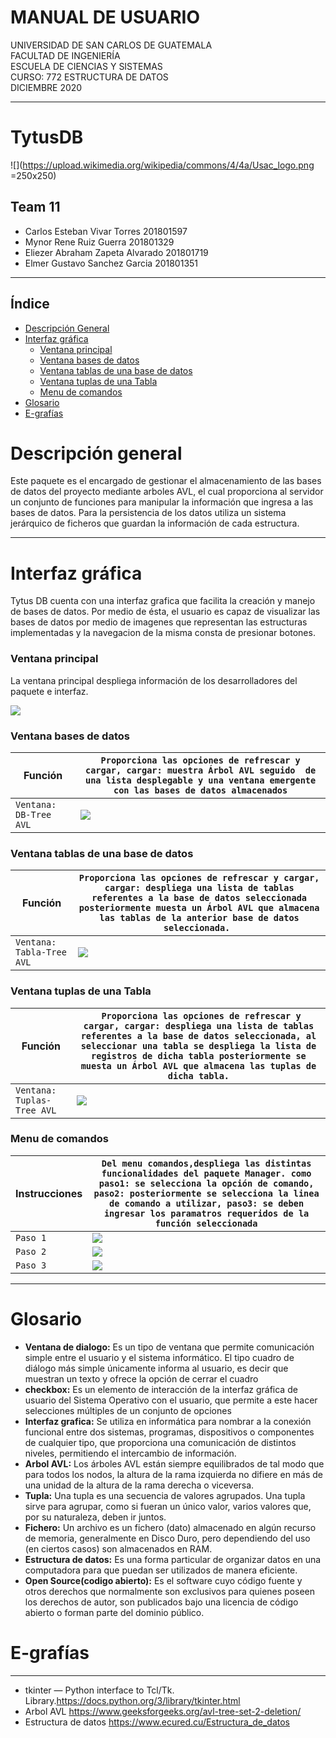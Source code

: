 
# MANUAL DE USUARIO

UNIVERSIDAD DE SAN CARLOS DE GUATEMALA  
FACULTAD DE INGENIERÍA  
ESCUELA DE CIENCIAS Y SISTEMAS  
CURSO: 772 ESTRUCTURA DE DATOS  
DICIEMBRE 2020  
___

  # TytusDB

![](https://upload.wikimedia.org/wikipedia/commons/4/4a/Usac_logo.png =250x250)

## Team 11
* Carlos Esteban Vivar Torres      201801597
* Mynor Rene Ruiz Guerra           201801329
* Eliezer Abraham Zapeta Alvarado  201801719
* Elmer Gustavo Sanchez Garcia     201801351
___

## Índice
- [Descripción General](#Descripción-general)
- [Interfaz gráfica](#Interfaz-gráfica)
    - [Ventana principal](#Ventana-principal)
    - [Ventana bases de datos](#Ventana-bases-de-datos)
    - [Ventana tablas de una base de datos](#Ventana-tablas-de-una-base-de-datos)
    - [Ventana tuplas de una Tabla](#Ventana-tuplas-de-una-Tabla)
    - [Menu de comandos](#Menu-de-comandos)
- [Glosario](#Glosario)
- [E-grafías](#E-grafías)

# Descripción general 
Este paquete es el encargado de gestionar el almacenamiento de las bases de datos del proyecto mediante arboles AVL, el cual proporciona al servidor un conjunto de funciones para manipular la información que ingresa a las bases de datos.
Para la persistencia de los datos  utiliza un sistema jerárquico de ficheros que guardan la información de cada estructura.
___
# Interfaz gráfica
 Tytus DB cuenta con una interfaz grafica que facilita la creación y manejo de bases de datos. Por medio de ésta, el usuario es capaz de visualizar las bases de datos por medio de imagenes que representan las estructuras implementadas y la navegacion de la misma consta de presionar botones.
 

### Ventana principal
La ventana principal despliega información de los desarrolladores del paquete e interfaz.

![](https://i.imgur.com/cjDV1FL.png)

### Ventana bases de datos
 Función |  ```Proporciona las opciones de refrescar y cargar, cargar: muestra Árbol AVL seguido  de una lista desplegable y una ventana emergente con las bases de datos almacenados```
---------------------|------------
```Ventana: DB-Tree AVL``` | ![](https://i.imgur.com/xfcs8vV.png)

### Ventana tablas de una base de datos
 Función |   ```Proporciona las opciones de refrescar y cargar, cargar: despliega una lista de tablas referentes a la base de datos seleccionada posteriormente muesta un Árbol AVL que almacena las tablas de la anterior base de datos seleccionada. ```
---------------------|------------
```Ventana: Tabla-Tree AVL``` | ![](https://i.imgur.com/HUuaazg.png)

### Ventana tuplas de una Tabla
 Función |  ``` Proporciona las opciones de refrescar y cargar, cargar: despliega una lista de tablas referentes a la base de datos seleccionada, al seleccionar una tabla se despliega la lista de registros de dicha tabla posteriormente se muesta un Árbol AVL que almacena las tuplas de dicha tabla.```
---------------------|------------
```Ventana: Tuplas-Tree AVL``` | ![](https://i.imgur.com/9VYmpJ6.png)

### Menu de comandos
Instrucciones | ```Del menu comandos,despliega las distintas funcionalidades del paquete Manager. como paso1: se selecciona la opción de comando, paso2: posteriormente se selecciona la linea de comando a utilizar, paso3: se deben ingresar los paramatros requeridos de la función seleccionada```
---------------------|------------
```Paso 1```| ![](https://i.imgur.com/zegBsrV.png)
```Paso 2```| ![](https://i.imgur.com/ukMZHAi.png)
```Paso 3``` | ![](https://i.imgur.com/SseyqIF.png)

___
# Glosario
- **Ventana de dialogo:** Es un tipo de ventana que permite comunicación simple entre el usuario y el sistema informático. El tipo cuadro de diálogo más simple únicamente informa al usuario, es decir que muestran un texto y ofrece la opción de cerrar el cuadro
- **checkbox:**  Es un elemento de interacción de la interfaz gráfica de usuario del Sistema Operativo con el usuario, que permite a este hacer selecciones múltiples de un conjunto de opciones
- **Interfaz grafica:** Se utiliza en informática para nombrar a la conexión funcional entre dos sistemas, programas, dispositivos o componentes de cualquier tipo, que proporciona una comunicación de distintos niveles, permitiendo el intercambio de información.
- **Arbol AVL:** Los árboles AVL están siempre equilibrados de tal modo que para todos los nodos, la altura de la rama izquierda no difiere en más de una unidad de la altura de la rama derecha o viceversa.
- **Tupla:** Una tupla es una secuencia de valores agrupados. Una tupla sirve para agrupar, como si fueran un único valor, varios valores que, por su naturaleza, deben ir juntos.
- **Fichero:** Un archivo es un fichero (dato) almacenado en algún recurso de memoria, generalmente en Disco Duro, pero dependiendo del uso (en ciertos casos) son almacenados en RAM. 
- **Estructura de datos:** Es una forma particular de organizar datos en una computadora para que puedan ser utilizados de manera eficiente.
- **Open Source(codigo abierto):** Es el software cuyo código fuente y otros derechos que normalmente son exclusivos para quienes poseen los derechos de autor, son publicados bajo una licencia de código abierto o forman parte del dominio público.
# E-grafías
___
- tkinter — Python interface to Tcl/Tk. Library.https://docs.python.org/3/library/tkinter.html
- Arbol AVL https://www.geeksforgeeks.org/avl-tree-set-2-deletion/
- Estructura de datos https://www.ecured.cu/Estructura_de_datos
